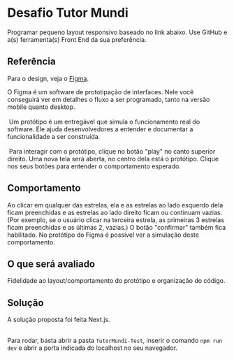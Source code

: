 # Desafio Tutor Mundi

Programar pequeno layout responsivo baseado no link abaixo. Use GitHub e a(s) ferramenta(s) Front End da sua preferência.

## Referência 

Para o design, veja o [Figma](https://www.figma.com/file/K2DpzKQ9IvPCK1joIYw4Bd/Developer-test?node-id=303%3A189). <br>

O Figma é um software de prototipação de interfaces. Nele você conseguirá ver em detalhes o fluxo a ser programado, tanto na versão mobile quanto desktop. <br><br>
⁣
⁣Um protótipo é um entregável que simula o funcionamento real do software. Ele ajuda desenvolvedores a entender e documentar a funcionalidade a ser construída. <br><br>
⁣
⁣Para interagir com o protótipo, clique no botão "play" no canto superior direito. Uma nova tela será aberta, no centro dela está o protótipo. Clique nos seus botões para entender o comportamento esperado. 

## Comportamento 

Ao clicar em qualquer das estrelas, ela e as estrelas ao lado esquerdo dela ficam preenchidas e as estrelas ao lado direito ficam ou continuam vazias. (Por exemplo, se o usuário clicar na terceira estrela, as primeiras 3 estrelas ficam preenchidas e as últimas 2, vazias.) O botão "confirmar" também fica habilitado. No protótipo do Figma é possível ver a simulação deste comportamento.

## O que será avaliado 

Fidelidade ao layout/comportamento do protótipo e organização do código.

## Solução 

A solução proposta foi feita Next.js. <br><br>

Para rodar, basta abrir a pasta `TutorMundi-Test`, inserir o comando `npm run dev` e abrir a porta indicada do localhost no seu navegador.

